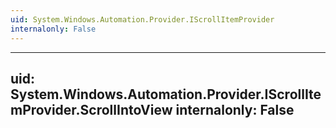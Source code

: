 ```yaml
---
uid: System.Windows.Automation.Provider.IScrollItemProvider
internalonly: False
---
```


---
uid: System.Windows.Automation.Provider.IScrollItemProvider.ScrollIntoView
internalonly: False
---
